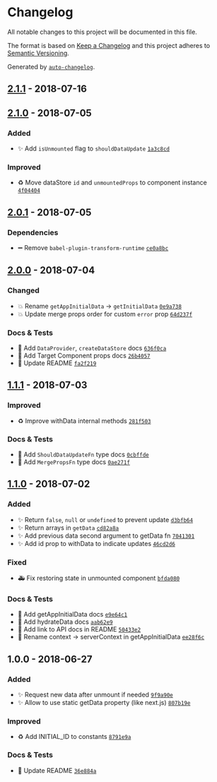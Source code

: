 # Changelog
All notable changes to this project will be documented in this file.

The format is based on [Keep a Changelog](http://keepachangelog.com/en/1.0.0/)
and this project adheres to [Semantic Versioning](http://semver.org/spec/v2.0.0.html).

Generated by [`auto-changelog`](https://github.com/CookPete/auto-changelog).

## [2.1.1](https://github.com/exah/react-get-data-hoc/compare/2.1.0...2.1.1) - 2018-07-16






## [2.1.0](https://github.com/exah/react-get-data-hoc/compare/2.0.1...2.1.0) - 2018-07-05
### Added
- ✨ Add `isUnmounted` flag to `shouldDataUpdate` [`1a3c8cd`](https://github.com/exah/react-get-data-hoc/commit/1a3c8cd35b9cc0fb9c31cfcbcfcb2e257d940cc5)


### Improved
- ♻️ Move dataStore `id` and `unmountedProps` to component instance [`4f04404`](https://github.com/exah/react-get-data-hoc/commit/4f04404f9fb769a67aac9fac29dae17e479c0df1)




## [2.0.1](https://github.com/exah/react-get-data-hoc/compare/2.0.0...2.0.1) - 2018-07-05




### Dependencies
- ➖ Remove `babel-plugin-transform-runtime` [`ce0a8bc`](https://github.com/exah/react-get-data-hoc/commit/ce0a8bc428ffe8fcd80845aaadca4e863a5a4a57)


## [2.0.0](https://github.com/exah/react-get-data-hoc/compare/1.1.1...2.0.0) - 2018-07-04

### Changed
- 💥 Rename `getAppInitialData` → `getInitialData` [`0e9a738`](https://github.com/exah/react-get-data-hoc/commit/0e9a73899a6d8717de9cdaee712ca16b7053ce88)
- 💥 Update merge props order for custom `error` prop [`64d237f`](https://github.com/exah/react-get-data-hoc/commit/64d237f7fda6433dc431c7a60b7071872144c25a)




### Docs & Tests
- 📝 Add `DataProvider`, `createDataStore` docs [`636f0ca`](https://github.com/exah/react-get-data-hoc/commit/636f0ca3b8c49f63844508f9a0bc404531110dd7)
- 📝 Add Target Component props docs [`26b4057`](https://github.com/exah/react-get-data-hoc/commit/26b4057f747c9321e53acd6ee49c4d6665d8f704)
- 📝 Update README [`fa2f219`](https://github.com/exah/react-get-data-hoc/commit/fa2f219c4fa53e2b43124322c4b302cc40450f3d)

## [1.1.1](https://github.com/exah/react-get-data-hoc/compare/1.1.0...1.1.1) - 2018-07-03


### Improved
- ♻️ Improve withData internal methods [`281f503`](https://github.com/exah/react-get-data-hoc/commit/281f5036e7ba3e81989be440b8330e71add8b5fc)



### Docs & Tests
- 📝 Add `ShouldDataUpdateFn` type docs [`0cbffde`](https://github.com/exah/react-get-data-hoc/commit/0cbffde2f04363fce1e878fcfc73e9c00d92ee9c)
- 📝 Add `MergePropsFn` type docs [`0ae271f`](https://github.com/exah/react-get-data-hoc/commit/0ae271f7b839c4ec3667cb867029d02bcf58cbf5)

## [1.1.0](https://github.com/exah/react-get-data-hoc/compare/1.0.0...1.1.0) - 2018-07-02
### Added
- ✨ Return `false`, `null` or `undefined` to prevent update [`d3bfb64`](https://github.com/exah/react-get-data-hoc/commit/d3bfb64aec9c0c14ce3ec07fe5cac5ca3dd60869)
- ✨ Return arrays in `getData` [`cd82a8a`](https://github.com/exah/react-get-data-hoc/commit/cd82a8a29159f2a4a15098f865ddd2d431cf2650)
- ✨ Add previous data second argument to getData fn [`7041301`](https://github.com/exah/react-get-data-hoc/commit/7041301e80b38f56c19822370cf3d539621fcd20)
- ✨ Add id prop to withData to indicate updates [`46cd2d6`](https://github.com/exah/react-get-data-hoc/commit/46cd2d62adc5652f2f4ce61d4a7a64501d8b6d07)



### Fixed
- 🚑 Fix restoring state in unmounted component [`bfda080`](https://github.com/exah/react-get-data-hoc/commit/bfda080b023169457f9d52eac2646a59b5f0dbad)


### Docs & Tests
- 📝  Add getAppInitialData docs [`e9e64c1`](https://github.com/exah/react-get-data-hoc/commit/e9e64c17978f118090bcb0869bee9d0dd6a32afe)
- 📝 Add hydrateData docs [`aab62e9`](https://github.com/exah/react-get-data-hoc/commit/aab62e945698830fa22c83bfcf9ee50cb65fc00a)
- 📝 Add link to API docs in README [`50433e2`](https://github.com/exah/react-get-data-hoc/commit/50433e2058b75ffdd9f25f65ada63b7617a8a903)
- 📝 Rename context → serverContext in getAppInitialData [`ee28f6c`](https://github.com/exah/react-get-data-hoc/commit/ee28f6c26cbfa73fb251a4aa61f056d3d073a89c)

## 1.0.0 - 2018-06-27
### Added
- ✨ Request new data after unmount if needed [`9f9a90e`](https://github.com/exah/react-get-data-hoc/commit/9f9a90ef37070b07aa18ead4f3f9a5dd4522c036)
- ✨ Allow to use static getData property (like next.js) [`807b19e`](https://github.com/exah/react-get-data-hoc/commit/807b19e0baa9a04ef48ad02ba47b292fb4e07be9)


### Improved
- ♻️ Add INITIAL_ID to constants [`8791e9a`](https://github.com/exah/react-get-data-hoc/commit/8791e9a9b1e7b309bb8bb2b4cd81280fad70b344)



### Docs & Tests
- 📝 Update README [`36e884a`](https://github.com/exah/react-get-data-hoc/commit/36e884ae7d0cbd99d4f789e9978af6d280da7059)

